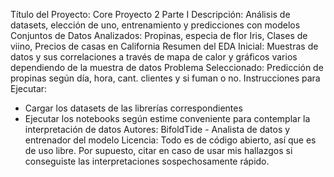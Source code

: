 Título del Proyecto: Core Proyecto 2 Parte I
Descripción: Análisis de datasets, elección de uno, entrenamiento y predicciones con modelos 
Conjuntos de Datos Analizados: Propinas, especia de flor Iris, Clases de viino, Precios de casas en California
Resumen del EDA Inicial: Muestras de datos y sus correlaciones a través de mapa de calor y gráficos varios dependiendo de la muestra de datos
Problema Seleccionado: Predicción de propinas según día, hora, cant. clientes y si fuman o no.
Instrucciones para Ejecutar: 
- Cargar los datasets de las librerías correspondientes
- Ejecutar los notebooks según estime conveniente para contemplar la interpretación de datos 
Autores: BifoldTide - Analista de datos y entrenador del modelo
Licencia: Todo es de código abierto, así que es de uso libre. Por supuesto, citar en caso de usar mis hallazgos si conseguiste las interpretaciones sospechosamente rápido.